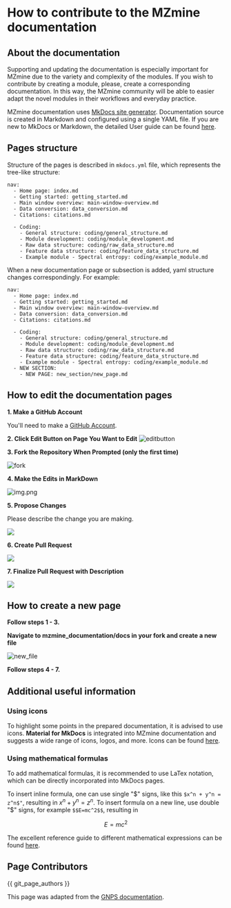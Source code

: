 # **How to contribute to the MZmine documentation** 

## **About the documentation**

Supporting and updating the documentation is especially important for MZmine due to the variety and complexity of the modules. If you wish to contribute by creating a module, please, create a corresponding documentation. In this way, the MZmine community will be able to easier adapt the novel modules in their workflows and everyday practice.

MZmine documentation uses [MkDocs site generator](https://www.mkdocs.org/). Documentation source is created in Markdown and configured using a single YAML file. If you are new to MkDocs or Markdown, the detailed User guide can be found [here](https://www.mkdocs.org/user-guide/writing-your-docs/).

[//]: # (TODO Describe local installation of documentation)

## **Pages structure**

Structure of the pages is described in ```mkdocs.yml``` file, which represents the tree-like structure:

```
nav:
  - Home page: index.md
  - Getting started: getting_started.md
  - Main window overview: main-window-overview.md
  - Data conversion: data_conversion.md
  - Citations: citations.md

  - Coding:
    - General structure: coding/general_structure.md
    - Module development: coding/module_development.md
    - Raw data structure: coding/raw_data_structure.md
    - Feature data structure: coding/feature_data_structure.md
    - Example module - Spectral entropy: coding/example_module.md
```
[//]: # (yaml)
When a new documentation page or subsection is added, yaml structure changes correspondingly. For example:

```
nav:
  - Home page: index.md
  - Getting started: getting_started.md
  - Main window overview: main-window-overview.md
  - Data conversion: data_conversion.md
  - Citations: citations.md

  - Coding:
    - General structure: coding/general_structure.md
    - Module development: coding/module_development.md
    - Raw data structure: coding/raw_data_structure.md
    - Feature data structure: coding/feature_data_structure.md
    - Example module - Spectral entropy: coding/example_module.md
  - NEW SECTION:
    - NEW PAGE: new_section/new_page.md
```

## **How to edit the documentation pages**

**1. Make a GitHub Account**

You'll need to make a [GitHub Account](https://github.com/join).

**2. Click Edit Button on Page You Want to Edit**
![editbutton](img/contribute/editbutton.jpg)

**3. Fork the Repository When Prompted (only the first time)**

![fork](https://ccms-ucsd.github.io/GNPSDocumentation/img/edit-pages/fork.png)

**4. Make the Edits in MarkDown**

![img.png](img/contribute/makechanges.jpg)

**5. Propose Changes**

Please describe the change you are making.

![](img/contribute/proposechanges.jpg)

**6. Create Pull Request**

![](img/contribute/createpr.jpg)

**7. Finalize Pull Request with Description**

![](img/contribute/openpr.jpg)

## **How to create a new page**

**Follow steps 1 - 3.**

**Navigate to mzmine_documentation/docs in your fork and create a new file**

![new_file](img/contribute/newfile.jpg)

**Follow steps 4 - 7.**

## **Additional useful information**
### **Using icons**

To highlight some points in the prepared documentation, it is advised to use icons. **Material for MkDocs** is integrated into MZmine documentation and suggests a wide range of icons, logos, and more. Icons can be found [here](https://squidfunk.github.io/mkdocs-material/reference/icons-emojis/).

[//]: # (Used icons)

[//]: # (:material-menu-open: )

[//]: # ()
[//]: # (:warning:)

[//]: # ()
[//]: # (:material-lightbulb:)

### **Using mathematical formulas**

To add mathematical formulas, it is recommended to use LaTex notation, which can be directly incorporated into MkDocs pages.

To insert inline formula, one can use single "\$" signs, like this `$x^n + y^n = z^n$"`, resulting in $x^n + y^n = z^n$. To insert formula on a new line, use double "\$" signs, for example `$$E=mc^2$$`, resulting in

$$E=mc^2$$

The excellent reference guide to different mathematical expressions can be found [here](https://www.overleaf.com/learn).

## Page Contributors

{{ git_page_authors }}

This page was adapted from the [GNPS documentation](https://ccms-ucsd.github.io/GNPSDocumentation/gnps_community/).
